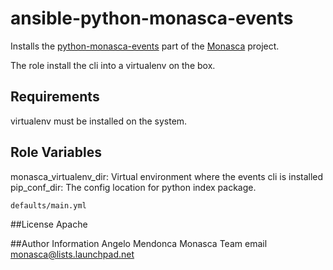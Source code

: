 # ansible-python-monasca-events

Installs the [python-monasca-events](https://github.com/hpcloud-mon/python-monasca-events) part of the [Monasca](https://wiki.openstack.org/wiki/Monasca) project.

The role install the cli into a virtualenv on the box.

## Requirements
virtualenv must be installed on the system. 

## Role Variables

monasca_virtualenv_dir: Virtual environment where the events cli is installed
pip_conf_dir: The config location for python index package. 

`defaults/main.yml`

##License
Apache

##Author Information
Angelo Mendonca
Monasca Team email monasca@lists.launchpad.net